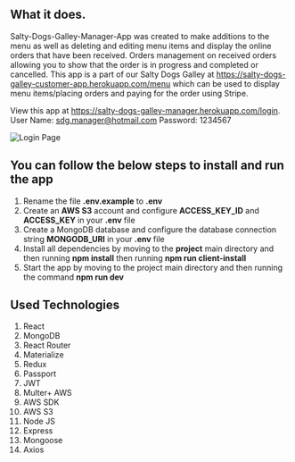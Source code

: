 ## What it does.

Salty-Dogs-Galley-Manager-App was created to make additions to the menu as well as deleting and editing menu items and display the online orders that have been received. Orders management on received orders allowing you to show that the order is in progress and completed or cancelled.  This app is a part of our Salty Dogs Galley at https://salty-dogs-galley-customer-app.herokuapp.com/menu which can be used to display menu items/placing orders and paying for the order using Stripe.

View this app at https://salty-dogs-galley-manager.herokuapp.com/login.
User Name: sdg.manager@hotmail.com
Password: 1234567

![Login Page](https://github.com/josephmerlitz/Salty-Dogs-Galley-Manager-App/blob/master/repo-images/Login.png)

## You can follow the below steps to install and run the app

1. Rename the file **.env.example** to **.env**
2. Create an **AWS S3** account and configure **ACCESS_KEY_ID** and **ACCESS_KEY** in your **.env** file
3. Create a MongoDB database and configure the database connection string **MONGODB_URI** in your **.env** file
4. Install all dependencies by moving to the **project** main directory and then running **npm install** then running **npm run client-install**
6. Start the app by moving to the project main directory and then running the command **npm run dev**

## Used Technologies

1. React
2. MongoDB
3. React Router
4. Materialize
5. Redux
6. Passport
7. JWT
8. Multer+ AWS
9. AWS SDK
10. AWS S3
11. Node JS
12. Express
13. Mongoose
14. Axios

